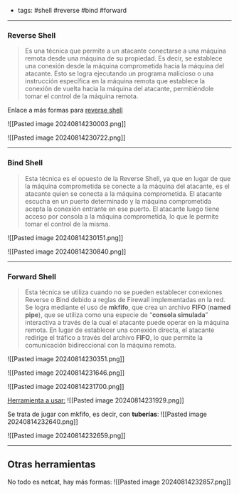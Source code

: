 
- tags: #shell #reverse #bind #forward

------------

### Reverse Shell

> Es una técnica que permite a un atacante conectarse a una máquina remota desde una máquina de su propiedad. Es decir, se establece una conexión desde la máquina comprometida hacia la máquina del atacante. Esto se logra ejecutando un programa malicioso o una instrucción específica en la máquina remota que establece la conexión de vuelta hacia la máquina del atacante, permitiéndole tomar el control de la máquina remota.


Enlace a más formas para [reverse shell](https://pentestmonkey.net/cheat-sheet/shells/reverse-shell-cheat-sheet)

![[Pasted image 20240814230003.png]]

![[Pasted image 20240814230722.png]]

-------------------- 
### Bind Shell

> Esta técnica es el opuesto de la Reverse Shell, ya que en lugar de que la máquina comprometida se conecte a la máquina del atacante, es el atacante quien se conecta a la máquina comprometida. El atacante escucha en un puerto determinado y la máquina comprometida acepta la conexión entrante en ese puerto. El atacante luego tiene acceso por consola a la máquina comprometida, lo que le permite tomar el control de la misma.


![[Pasted image 20240814230151.png]]


![[Pasted image 20240814230840.png]]


----------------

### Forward Shell


> Esta técnica se utiliza cuando no se pueden establecer conexiones Reverse o Bind debido a reglas de Firewall implementadas en la red. Se logra mediante el uso de **mkfifo**, que crea un archivo **FIFO** (**named pipe**), que se utiliza como una especie de “**consola simulada**” interactiva a través de la cual el atacante puede operar en la máquina remota. En lugar de establecer una conexión directa, el atacante redirige el tráfico a través del archivo **FIFO**, lo que permite la comunicación bidireccional con la máquina remota.

![[Pasted image 20240814230351.png]]

![[Pasted image 20240814231646.png]]

![[Pasted image 20240814231700.png]]

[Herramienta a usar:](https://github.com/s4vitar/ttyoverhttp)
![[Pasted image 20240814231929.png]] 

Se trata de jugar con mkfifo, es decir, con **tuberías**:
![[Pasted image 20240814232640.png]]

![[Pasted image 20240814232659.png]]



-------------- 

## Otras herramientas

No todo es netcat, hay más formas:
![[Pasted image 20240814232857.png]]
